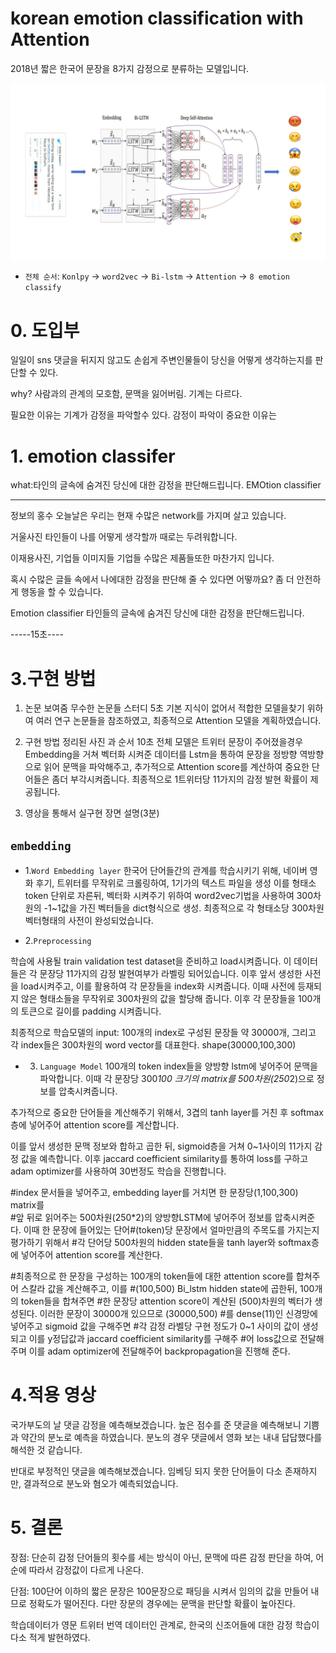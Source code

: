# korean emotion classification with Attention
2018년 짧은 한국어 문장을 8가지 감정으로 분류하는 모델입니다.

![](./전체모델.jpg)

- `전체 순서`: `Konlpy` -> `word2vec` -> `Bi-lstm` -> `Attention` -> `8 emotion classify`

# 0. 도입부
일일이 sns 댓글을 뒤지지 않고도 손쉽게 주변인물들이 당신을 어떻게 생각하는지를 판단할 수 있다.

why? 사람과의 관계의 모호함, 문맥을 잃어버림. 기계는 다르다. 

필요한 이유는 기계가 감정을 파악할수 있다. 감정이 파악이 중요한 이유는 
# 1. emotion classifer


what:타인의 글속에 숨겨진 당신에 대한 감정을 판단해드립니다. EMOtion classifier


-------------------------------------------------
정보의 홍수
오늘날은 
우리는 현재 수많은 network를 가지며 살고 있습니다. 

거울사진
타인들이 나를 어떻게 생각할까 때로는 두려워합니다.

이재용사진, 기업들 이미지들
기업들 수많은 제품들또한 마찬가지 입니다.



혹시 수많은 글들 속에서 나에대한 감정을 판단해 줄 수 있다면 어떻까요?
좀 더 안전하게 행동을 할 수 있습니다.

Emotion classifier
타인들의 글속에 숨겨진 당신에 대한 감정을 판단해드립니다.





-----15초----
# 3.구현 방법

1) 논문 보여줌 무수한 논문들 스터디 5초
기본 지식이 없어서 적합한 모델을찾기 위하여 여러 연구 논문들을 참조하였고, 최종적으로 Attention 모델을 계획하였습니다.
2) 구현 방법 정리된 사진 과 순서 10초
전체 모델은 트위터 문장이 주어졌을경우 Embedding을 거쳐 벡터화 시켜준 데이터를 Lstm을 통하여 문장을 정방향 역방향으로 읽어 문맥을 파악해주고, 추가적으로 Attention score를 계산하여 중요한 단어들은 좀더 부각시켜줍니다. 최종적으로 1트위터당 11가지의 감정 발현 확률이 제공됩니다.

3) 영상을 통해서 실구현 장면 설명(3분)

## `embedding`
- 1.`Word Embedding layer`
한국어 단어들간의 관계를 학습시키기 위해, 네이버 영화 후기, 트위터를 무작위로 크롤링하여, 1기가의 텍스트 파일을 생성
이를 형태소 token 단위로 자른뒤, 벡터화 시켜주기 위하여 word2vec기법을 사용하여 300차원의 -1~1값을 가진 벡터들을 dict형식으로 생성.
최종적으로 각 형태소당 300차원 벡터형태의 사전이 완성되었습니다. 


- 2.`Preprocessing`

학습에 사용될 train validation test dataset을 준비하고 load시켜줍니다. 이 데이터들은 각 문장당 11가지의 감정 발현여부가 라벨링 되어있습니다. 
이후 앞서 생성한 사전을 load시켜주고, 이를 활용하여  각 문장들을 index화 시켜줍니다. 
이때 사전에 등재되지 않은 형태소들을 무작위로 300차원의 값을 할당해 줍니다. 이후 각 문장들을 100개의 토큰으로 길이를 padding 시켜줍니다.

최종적으로 학습모델의 input: 100개의 index로 구성된 문장들 약 30000개, 그리고 각 index들은 300차원의 word vector를 대표한다. shape(30000,100,300)

- 3. `Language Model`
100개의 token index들을 양방향 lstm에 넣어주어 문맥을 파악합니다. 
이때 각 문장당 300*100 크기의 matrix를 500차원(250*2)으로 정보를 압축시켜줍니다.

추가적으로 중요한 단어들을 계산해주기 위해서, 3겹의 tanh layer를 거친 후 softmax층에 넣어주어 attention score를 계산합니다.

이를 앞서 생성한 문맥 정보와 합하고 곱한 뒤, sigmoid층을 거쳐 0~1사이의 11가지 감정 값을 예측합니다.
이후 jaccard coefficient similarity를 통하여 loss를 구하고 adam optimizer를 사용하여 30번정도 학습을 진행합니다.

#index 문서들을 넣어주고, embedding layer를 거치면 한 문장당(1,100,300) matrix를   
#앞 뒤로 읽어주는 500차원(250*2)의 양방향LSTM에 넣어주어 정보를 압축시켜준다. 이때 한 문장에 들어있는 단어#(token)당 문장에서 얼마만큼의 주목도를 가지는지 평가하기 위해서
#각 단어당 500차원의 hidden state들을 tanh layer와 softmax층에 넣어주어 attention score를 계산한다.

#최종적으로 한 문장을 구성하는 100개의 token들에 대한 attention score를 합쳐주어 스칼라 값을 계산해주고, 이를 #(100,500) Bi_lstm hidden state에 곱한뒤, 100개의 token들을 합쳐주면
#한 문장당 attention score이 계산된  (500)차원의 벡터가 생성된다. 이러한 문장이 30000개 있으므로 (30000,500) #를 dense(11)인 신경망에 넣어주고 sigmoid 값을 구해주면 
#각 감정 라벨당 구현 정도가 0~1 사이의 값이 생성되고 이를 y정답값과 jaccard coefficient similarity를 구해주  #어 loss값으로 전달해주며 이를 adam optimizer에 전달해주어 backpropagation을 진행해 준다.

# 4.적용 영상
국가부도의 날 댓글 감정을 예측해보겠습니다. 높은 점수를 준 댓글을 예측해보니  기쁨과 약간의 분노로 예측을 하였습니다. 분노의 경우 댓글에서 영화 보는 내내 답답했다를 해석한 것 같습니다.

반대로 부정적인 댓글을 예측해보겠습니다. 임베딩 되지 못한 단어들이 다소 존재하지만, 결과적으로 분노와 혐오가 예측되었습니다.

# 5. 결론
장점: 단순히 감정 단어들의 횟수를 세는 방식이 아닌, 문맥에 따른 감정 판단을 하여, 어순에 따라서 감정값이 다르게 나온다.

단점: 100단어 이하의 짧은 문장은 100문장으로 패딩을 시켜서 임의의 값을 만들어 내므로 정확도가 떨어진다. 다만 장문의 경우에는 문맥을 판단할 확률이 높아진다.


학습데이터가 영문 트위터 번역 데이터인 관계로, 한국의 신조어들에 대한 감정 학습이 다소 적게 발현하였다. 


